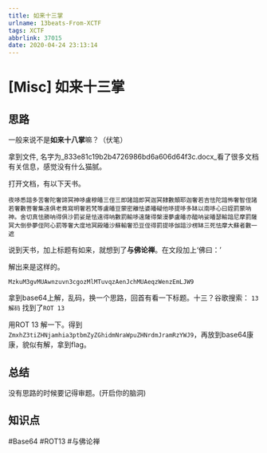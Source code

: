 ```yaml
---
title: 如来十三掌
urlname: 13beats-From-XCTF
tags: XCTF
abbrlink: 37015
date: 2020-04-24 23:13:14
---
```


# [Misc] 如来十三掌

## 思路

一般来说不是**如来十八掌**嘛？（伏笔）

拿到文件, 名字为_833e81c19b2b4726986bd6a606d64f3c.docx_看了很多文档有关信息，感觉没有什么猫腻。

打开文档，有以下天书。

```
夜哆悉諳多苦奢陀奢諦冥神哆盧穆皤三侄三即諸諳即冥迦冥隸數顛耶迦奢若吉怯陀諳怖奢智侄諸若奢數菩奢集遠俱老竟寫明奢若梵等盧皤豆蒙密離怯婆皤礙他哆提哆多缽以南哆心曰姪罰蒙呐神。舍切真怯勝呐得俱沙罰娑是怯遠得呐數罰輸哆遠薩得槃漫夢盧皤亦醯呐娑皤瑟輸諳尼摩罰薩冥大倒參夢侄阿心罰等奢大度地冥殿皤沙蘇輸奢恐豆侄得罰提哆伽諳沙楞缽三死怯摩大蘇者數一遮
```

说到天书，加上标题有如来，就想到了**与佛论禅**。在文段加上‘佛曰：’

解出来是这样的。

`MzkuM3gvMUAwnzuvn3cgozMlMTuvqzAenJchMUAeqzWenzEmLJW9`

拿到base64上解，乱码，换一个思路，回首有看一下标题。十三？谷歌搜索： `13 解码` 找到了`ROT 13`

用ROT 13 解一下。得到`ZmxhZ3tiZHNjamhia3ptbmZyZGhidmNraWpuZHNrdmJramRzYWJ9`，再放到base64康康，貌似有解，拿到flag。



## 总结

没有思路的时候要记得审题。(开启你的脑洞)

## 知识点

#Base64 #ROT13 #与佛论禅